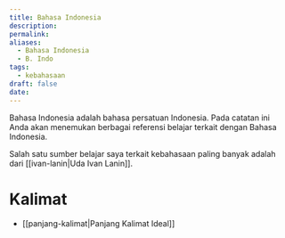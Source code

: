 ```yaml
---
title: Bahasa Indonesia
description: 
permalink: 
aliases:
  - Bahasa Indonesia
  - B. Indo
tags:
  - kebahasaan
draft: false
date:
---
```

Bahasa Indonesia adalah bahasa persatuan Indonesia. Pada catatan ini Anda akan menemukan berbagai referensi belajar terkait dengan Bahasa Indonesia. 

Salah satu sumber belajar saya terkait kebahasaan paling banyak adalah dari [[ivan-lanin|Uda Ivan Lanin]].

# Kalimat
- [[panjang-kalimat|Panjang Kalimat Ideal]]